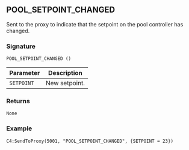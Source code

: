 ## POOL\_SETPOINT\_CHANGED

Sent to the proxy to indicate that the setpoint on the pool controller has changed.


### Signature

`POOL_SETPOINT_CHANGED ()`


| Parameter | Description |
| --- | --- |
| `SETPOINT` | New setpoint. |


### Returns

`None`

### Example

`C4:SendToProxy(5001, "POOL_SETPOINT_CHANGED", {SETPOINT = 23})`